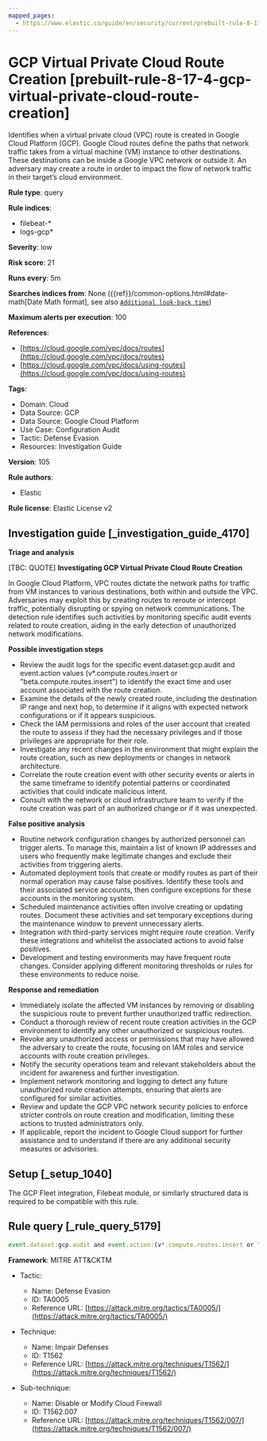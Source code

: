 ```yaml
---
mapped_pages:
  - https://www.elastic.co/guide/en/security/current/prebuilt-rule-8-17-4-gcp-virtual-private-cloud-route-creation.html
---
```


# GCP Virtual Private Cloud Route Creation [prebuilt-rule-8-17-4-gcp-virtual-private-cloud-route-creation]

Identifies when a virtual private cloud (VPC) route is created in Google Cloud Platform (GCP). Google Cloud routes define the paths that network traffic takes from a virtual machine (VM) instance to other destinations. These destinations can be inside a Google VPC network or outside it. An adversary may create a route in order to impact the flow of network traffic in their target’s cloud environment.

**Rule type**: query

**Rule indices**:

* filebeat-*
* logs-gcp*

**Severity**: low

**Risk score**: 21

**Runs every**: 5m

**Searches indices from**: None ({{ref}}/common-options.html#date-math[Date Math format], see also [`Additional look-back time`](docs-content://solutions/security/detect-and-alert/create-detection-rule.md#rule-schedule))

**Maximum alerts per execution**: 100

**References**:

* [https://cloud.google.com/vpc/docs/routes](https://cloud.google.com/vpc/docs/routes)
* [https://cloud.google.com/vpc/docs/using-routes](https://cloud.google.com/vpc/docs/using-routes)

**Tags**:

* Domain: Cloud
* Data Source: GCP
* Data Source: Google Cloud Platform
* Use Case: Configuration Audit
* Tactic: Defense Evasion
* Resources: Investigation Guide

**Version**: 105

**Rule authors**:

* Elastic

**Rule license**: Elastic License v2

## Investigation guide [_investigation_guide_4170]

**Triage and analysis**

[TBC: QUOTE]
**Investigating GCP Virtual Private Cloud Route Creation**

In Google Cloud Platform, VPC routes dictate the network paths for traffic from VM instances to various destinations, both within and outside the VPC. Adversaries may exploit this by creating routes to reroute or intercept traffic, potentially disrupting or spying on network communications. The detection rule identifies such activities by monitoring specific audit events related to route creation, aiding in the early detection of unauthorized network modifications.

**Possible investigation steps**

* Review the audit logs for the specific event.dataset:gcp.audit and event.action values (v*.compute.routes.insert or "beta.compute.routes.insert") to identify the exact time and user account associated with the route creation.
* Examine the details of the newly created route, including the destination IP range and next hop, to determine if it aligns with expected network configurations or if it appears suspicious.
* Check the IAM permissions and roles of the user account that created the route to assess if they had the necessary privileges and if those privileges are appropriate for their role.
* Investigate any recent changes in the environment that might explain the route creation, such as new deployments or changes in network architecture.
* Correlate the route creation event with other security events or alerts in the same timeframe to identify potential patterns or coordinated activities that could indicate malicious intent.
* Consult with the network or cloud infrastructure team to verify if the route creation was part of an authorized change or if it was unexpected.

**False positive analysis**

* Routine network configuration changes by authorized personnel can trigger alerts. To manage this, maintain a list of known IP addresses and users who frequently make legitimate changes and exclude their activities from triggering alerts.
* Automated deployment tools that create or modify routes as part of their normal operation may cause false positives. Identify these tools and their associated service accounts, then configure exceptions for these accounts in the monitoring system.
* Scheduled maintenance activities often involve creating or updating routes. Document these activities and set temporary exceptions during the maintenance window to prevent unnecessary alerts.
* Integration with third-party services might require route creation. Verify these integrations and whitelist the associated actions to avoid false positives.
* Development and testing environments may have frequent route changes. Consider applying different monitoring thresholds or rules for these environments to reduce noise.

**Response and remediation**

* Immediately isolate the affected VM instances by removing or disabling the suspicious route to prevent further unauthorized traffic redirection.
* Conduct a thorough review of recent route creation activities in the GCP environment to identify any other unauthorized or suspicious routes.
* Revoke any unauthorized access or permissions that may have allowed the adversary to create the route, focusing on IAM roles and service accounts with route creation privileges.
* Notify the security operations team and relevant stakeholders about the incident for awareness and further investigation.
* Implement network monitoring and logging to detect any future unauthorized route creation attempts, ensuring that alerts are configured for similar activities.
* Review and update the GCP VPC network security policies to enforce stricter controls on route creation and modification, limiting these actions to trusted administrators only.
* If applicable, report the incident to Google Cloud support for further assistance and to understand if there are any additional security measures or advisories.


## Setup [_setup_1040]

The GCP Fleet integration, Filebeat module, or similarly structured data is required to be compatible with this rule.


## Rule query [_rule_query_5179]

```js
event.dataset:gcp.audit and event.action:(v*.compute.routes.insert or "beta.compute.routes.insert")
```

**Framework**: MITRE ATT&CKTM

* Tactic:

    * Name: Defense Evasion
    * ID: TA0005
    * Reference URL: [https://attack.mitre.org/tactics/TA0005/](https://attack.mitre.org/tactics/TA0005/)

* Technique:

    * Name: Impair Defenses
    * ID: T1562
    * Reference URL: [https://attack.mitre.org/techniques/T1562/](https://attack.mitre.org/techniques/T1562/)

* Sub-technique:

    * Name: Disable or Modify Cloud Firewall
    * ID: T1562.007
    * Reference URL: [https://attack.mitre.org/techniques/T1562/007/](https://attack.mitre.org/techniques/T1562/007/)



